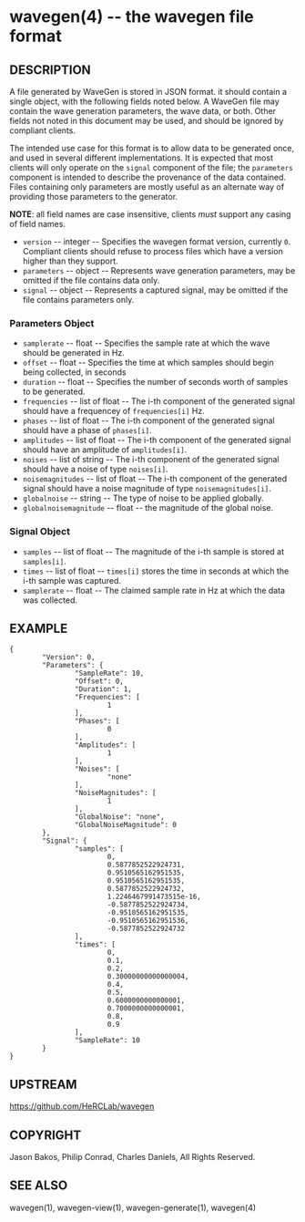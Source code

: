 wavegen(4) -- the wavegen file format
=====================================

## DESCRIPTION

A file generated by WaveGen is stored in JSON format. it should contain a
single object, with the following fields noted below. A WaveGen file may
contain the wave generation parameters, the wave data, or both. Other fields
not noted in this document may be used, and should be ignored by compliant
clients.

The intended use case for this format is to allow data to be generated once,
and used in several different implementations. It is expected that most clients
will only operate on the `signal` component of the file; the `parameters`
component is intended to describe the provenance of the data contained. Files
containing only parameters are mostly useful as an alternate way of providing
those parameters to the generator.

**NOTE**: all field names are case insensitive, clients *must* support any
casing of field names.

* `version` -- integer -- Specifies the wavegen format version, currently `0`.
  Compliant clients should refuse to process files which have a version higher
  than they support.
* `parameters` -- object -- Represents wave generation parameters, may be
  omitted if the file contains data only.
* `signal` -- object -- Represents a captured signal, may be omitted if the
  file contains parameters only.


### Parameters Object

* `samplerate` -- float -- Specifies the sample rate at which the wave
  should be generated in Hz.
* `offset` -- float -- Specifies the time at which samples should begin
  being collected, in seconds
* `duration` -- float -- Specifies the number of seconds worth of
  samples to be generated.
* `frequencies` -- list of float -- The i-th component of the generated
  signal should have a frequencey of `frequencies[i]` Hz.
* `phases` -- list of float -- The i-th component of the generated
  signal should have a phase of `phases[i]`.
* `amplitudes` -- list of float -- The i-th component of the generated
  signal should have an amplitude of `amplitudes[i]`.
* `noises` -- list of string -- The i-th component of the generated
  signal should have a noise of type `noises[i]`.
* `noisemagnitudes` -- list of float -- The i-th component of the
  generated signal should have a noise magnitude of type
  `noisemagnitudes[i]`.
* `globalnoise` -- string -- The type of noise to be applied globally.
* `globalnoisemagnitude` -- float -- the magnitude of the global
  noise.

### Signal Object


* `samples` -- list of float -- The magnitude of the i-th sample is
stored at `samples[i]`.
* `times` -- list of float -- `times[i]` stores the time in seconds
at which the i-th sample was captured.
* `samplerate` -- float -- The claimed sample rate in Hz at which the
data was collected.

## EXAMPLE

```
{
        "Version": 0,
        "Parameters": {
                "SampleRate": 10,
                "Offset": 0,
                "Duration": 1,
                "Frequencies": [
                        1
                ],
                "Phases": [
                        0
                ],
                "Amplitudes": [
                        1
                ],
                "Noises": [
                        "none"
                ],
                "NoiseMagnitudes": [
                        1
                ],
                "GlobalNoise": "none",
                "GlobalNoiseMagnitude": 0
        },
        "Signal": {
                "samples": [
                        0,
                        0.5877852522924731,
                        0.9510565162951535,
                        0.9510565162951535,
                        0.5877852522924732,
                        1.2246467991473515e-16,
                        -0.5877852522924734,
                        -0.9510565162951535,
                        -0.9510565162951536,
                        -0.5877852522924732
                ],
                "times": [
                        0,
                        0.1,
                        0.2,
                        0.30000000000000004,
                        0.4,
                        0.5,
                        0.6000000000000001,
                        0.7000000000000001,
                        0.8,
                        0.9
                ],
                "SampleRate": 10
        }
}
```

## UPSTREAM

https://github.com/HeRCLab/wavegen

## COPYRIGHT

Jason Bakos, Philip Conrad, Charles Daniels, All Rights Reserved.

## SEE ALSO

wavegen(1), wavegen-view(1), wavegen-generate(1), wavegen(4)
